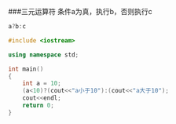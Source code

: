 ###三元运算符
条件a为真，执行b，否则执行c
```cpp
a?b:c
```
```cpp
#include <iostream>

using namespace std;

int main()
{
	int a = 10;
	(a<10)?(cout<<"a小于10"):(cout<<"a大于10");
	cout<<endl;
	return 0;
}
```
